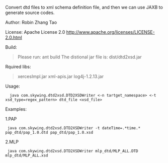 Convert dtd files to xml schema definition file, and then we can use JAXB to generate source codes.

Author: Robin Zhang Tao

License: Apache License 2.0
http://www.apache.org/licenses/LICENSE-2.0.html

Build:
> Please run: ant build
> The distional jar file is: dist/dtd2xsd.jar

Rquired libs:
> xercesImpl.jar xml-apis.jar log4j-1.2.13.jar

Usage:
```
  java com.skywing.dtd2xsd.DTD2XSDWriter <-n tartget_namespace> <-t xsd_type=regex_pattern> dtd_file <xsd_file>
```

Examples:

1.PAP
```
 java com.skywing.dtd2xsd.DTD2XSDWriter -t dateTime=.*time.* pap_dtd/pap_1.0.dtd pap_dtd/pap_1.0.xsd
```

2.MLP
```
 java com.skywing.dtd2xsd.DTD2XSDWriter mlp_dtd/MLP_ALL.DTD mlp_dtd/MLP_ALL.xsd
```